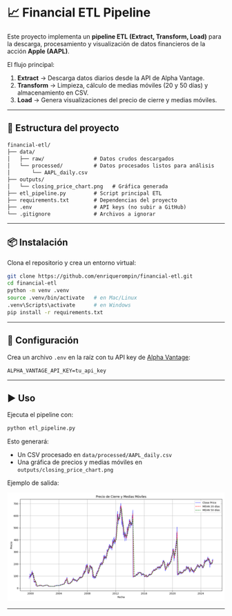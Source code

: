# 📈 Financial ETL Pipeline

Este proyecto implementa un **pipeline ETL (Extract, Transform, Load)** para la descarga, procesamiento y visualización de datos financieros de la acción **Apple (AAPL)**.  

El flujo principal:
1. **Extract** → Descarga datos diarios desde la API de Alpha Vantage.  
2. **Transform** → Limpieza, cálculo de medias móviles (20 y 50 días) y almacenamiento en CSV.  
3. **Load** → Genera visualizaciones del precio de cierre y medias móviles.  

---

## 🚀 Estructura del proyecto

```
financial-etl/
├── data/
│   ├── raw/                # Datos crudos descargados
│   └── processed/          # Datos procesados listos para análisis
│       └── AAPL_daily.csv
├── outputs/
│   └── closing_price_chart.png   # Gráfica generada
├── etl_pipeline.py         # Script principal ETL
├── requirements.txt        # Dependencias del proyecto
├── .env                    # API keys (no subir a GitHub)
└── .gitignore              # Archivos a ignorar
```

---

## 📦 Instalación

Clona el repositorio y crea un entorno virtual:

```bash
git clone https://github.com/enriquerompin/financial-etl.git
cd financial-etl
python -m venv .venv
source .venv/bin/activate   # en Mac/Linux
.venv\Scripts\activate      # en Windows
pip install -r requirements.txt
```

---

## 🔑 Configuración

Crea un archivo `.env` en la raíz con tu API key de [Alpha Vantage](https://www.alphavantage.co/):

```
ALPHA_VANTAGE_API_KEY=tu_api_key
```

---

## ▶️ Uso

Ejecuta el pipeline con:

```bash
python etl_pipeline.py
```

Esto generará:
- Un CSV procesado en `data/processed/AAPL_daily.csv`  
- Una gráfica de precios y medias móviles en `outputs/closing_price_chart.png`  

Ejemplo de salida:  

![Gráfica de AAPL](outputs/closing_price_chart.png)

---
